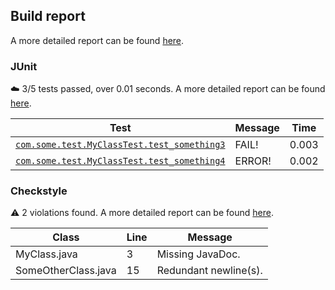 ## Build report

A more detailed report can be found [here](https://my-jenkins-instance/job/build/130/).

### JUnit

:cloud: 3/5 tests passed, over 0.01 seconds. A more detailed report can be found [here](https://my-jenkins-instance/job/build/130/testReport/).

| Test | Message | Time |
| ---- | ------- | ---- |
| [`com.some.test.MyClassTest.test_something3`](https://my-jenkins-instance/job/build/130/testReport/com.some.test/MyClassTest/test_something3/) | FAIL! | 0.003 |
| [`com.some.test.MyClassTest.test_something4`](https://my-jenkins-instance/job/build/130/testReport/com.some.test/MyClassTest/test_something4/) | ERROR! | 0.002 |

### Checkstyle

:warning: 2 violations found. A more detailed report can be found [here](https://my-jenkins-instance/job/build/130/checkstyleResult/).

| Class | Line | Message |
| ----- | ---- | ------- |
| MyClass.java | 3 | Missing JavaDoc. |
| SomeOtherClass.java | 15 | Redundant newline(s). |
